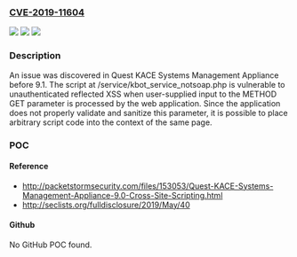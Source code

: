 ### [CVE-2019-11604](https://cve.mitre.org/cgi-bin/cvename.cgi?name=CVE-2019-11604)
![](https://img.shields.io/static/v1?label=Product&message=n%2Fa&color=blue)
![](https://img.shields.io/static/v1?label=Version&message=n%2Fa&color=blue)
![](https://img.shields.io/static/v1?label=Vulnerability&message=n%2Fa&color=brighgreen)

### Description

An issue was discovered in Quest KACE Systems Management Appliance before 9.1. The script at /service/kbot_service_notsoap.php is vulnerable to unauthenticated reflected XSS when user-supplied input to the METHOD GET parameter is processed by the web application. Since the application does not properly validate and sanitize this parameter, it is possible to place arbitrary script code into the context of the same page.

### POC

#### Reference
- http://packetstormsecurity.com/files/153053/Quest-KACE-Systems-Management-Appliance-9.0-Cross-Site-Scripting.html
- http://seclists.org/fulldisclosure/2019/May/40

#### Github
No GitHub POC found.

